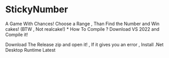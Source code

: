 # StickyNumber
A Game With Chances!
Choose a Range , Than Find the Number and Win cakes! (BTW , Not realcake!)
       * How To Compile ? 
Download VS 2022 and Compile it!


Download The Release zip and open it! , If it gives you an error , Install .Net Desktop Runtime Latest
